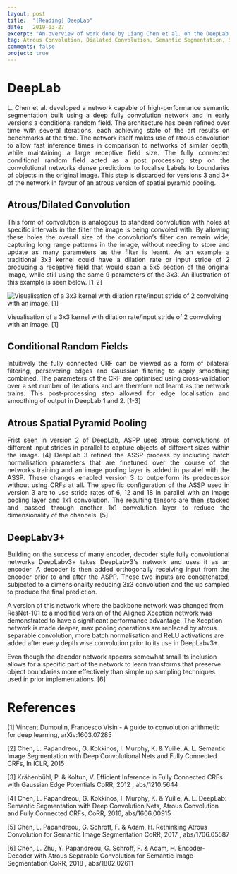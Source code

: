 ```yaml
---
layout: post
title:  "[Reading] DeepLab"
date:   2019-03-27
excerpt: "An overview of work done by Liang Chen et al. on the DeepLab architecture"
tag: Atrous Convolution, Dialated Convolution, Semantic Segmentation, Segmentation
comments: false
project: true
---
```




DeepLab
=======
<p style='text-align: justify;'>
L. Chen et al. developed a network capable of high-performance semantic segmentation built using a deep fully convolution network and in early versions a conditional random field. The architecture has been refined over time with several iterations, each achieving state of the art results on benchmarks at the time. The network itself makes use of atrous convolution to allow fast inference times in comparison to networks of similar depth, while maintaining a large receptive field size. The fully connected conditional random field acted as a post processing step on the convolutional networks dense predictions to localise Labels to boundaries of objects in the original image. This step is discarded for versions 3 and 3+ of the network in favour of an atrous version of spatial pyramid pooling.
</p>

Atrous/Dilated Convolution
---------------------------
<p style='text-align: justify;'>
This form of convolution is analogous to standard convolution with holes at specific intervals in the filter the image is being convoled with. By allowing these holes the overall size of the convolution’s filter can remain wide, capturing long range patterns in the image, without needing to store and update as many parameters as the filter is learnt. As an example a traditional 3x3 kernel could have a dilation rate or input stride of 2 producing a receptive field that would span a 5x5 section of the original image, while still using the same 9 parameters of the 3x3. An illustration of this example is seen below. [1-2]
</p>

<img src="https://cdn-images-1.medium.com/max/600/1*SVkgHoFoiMZkjy54zM_SUw.gif" alt="Visualisation of a 3x3 kernel with dilation rate/input stride of 2 convolving with an image. [1]"/>
<p class="caption">
Visualisation of a 3x3 kernel with dilation rate/input stride of 2 convolving with an image. [1]</p>

Conditional Random Fields
-------------------------
<p style='text-align: justify;'>
Intuitively the fully connected CRF can be viewed as a form of bilateral filtering, persevering edges and Gaussian filtering to apply smoothing combined. The parameters of the CRF are optimised using cross-validation over a set number of iterations and are therefore not learnt as the network trains. This post-processing step allowed for edge localisation and smoothing of output in DeepLab 1 and 2. [1-3]
</p>


Atrous Spatial Pyramid Pooling
------------------------------
<p style='text-align: justify;'>
Frist seen in version 2 of DeepLab, ASPP uses atrous convolutions of different input strides in parallel to capture objects of different sizes within the image. [4] DeepLab 3 refined the ASSP process by including batch normalisation parameters that are finetuned over the course of the networks training and an image pooling layer is added in parallel with the ASSP. These changes enabled version 3 to outperform its predecessor without using CRFs at all. The specific configuration of the ASSP used in version 3 are to use stride rates of 6, 12 and 18 in parallel with an image pooling layer and 1x1 convolution. The resulting tensors are then stacked and passed through another 1x1 convolution layer to reduce the dimensionality of the channels. [5]
</p>

DeepLabv3+
----------
<p style='text-align: justify;'>
Building on the success of many encoder, decoder style fully convolutional networks DeepLabv3+ takes DeepLabv3's network and uses it as an encoder. A decoder is then added orthogonally receiving input from the encoder prior to and after the ASPP. These two inputs are concatenated, subjected to a dimensionality reducing 3x3 convolution and the up sampled to produce the final prediction.

A version of this network where the backbone network was changed from ResNet-101 to a modified version of the Aligned Xception network was demonstrated to have a significant performance advantage. The Xception network is made deeper, max pooling operations are replaced by atrous separable convolution, more batch normalisation and ReLU activations are added after every depth wise convolution prior to its use in DeepLabv3+.

Even though the decoder network appears somewhat small its inclusion allows for a specific part of the network to learn transforms that preserve object boundaries more effectively than simple up sampling techniques used in prior implementations. [6]
</p>



References
==========

[1] Vincent Dumoulin, Francesco Visin - A guide to convolution arithmetic for deep learning, 	arXiv:1603.07285

[2] Chen, L. Papandreou, G. Kokkinos, I. Murphy, K. & Yuille, A. L.
Semantic Image Segmentation with Deep Convolutional Nets and Fully Connected CRFs, In ICLR, 2015

[3] Krähenbühl, P. & Koltun, V.
Efficient Inference in Fully Connected CRFs with Gaussian Edge Potentials 
CoRR, 2012 , abs/1210.5644

[4] Chen, L. Papandreou, G. Kokkinos, I. Murphy, K. & Yuille, A. L.
DeepLab: Semantic Segmentation with Deep Convolution Nets, Atrous Convolution and Fully Connected CRFs, CoRR, 2016, abs/1606.00915

[5] Chen, L. Papandreou, G. Schroff, F. & Adam, H.
Rethinking Atrous Convolution for Semantic Image Segmentation 
CoRR, 2017 , abs/1706.05587

[6] Chen, L. Zhu, Y. Papandreou, G. Schroff, F. & Adam, H.
Encoder-Decoder with Atrous Separable Convolution for Semantic Image Segmentation 
CoRR, 2018 , abs/1802.02611

